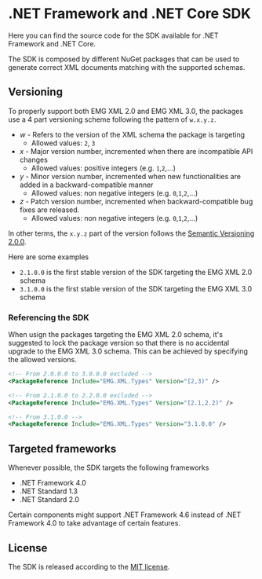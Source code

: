 # .NET Framework and .NET Core SDK
Here you can find the source code for the SDK available for .NET Framework and .NET Core.

The SDK is composed by different NuGet packages that can be used to generate correct XML documents matching with the supported schemas.

## Versioning
To properly support both EMG XML 2.0 and EMG XML 3.0, the packages use a 4 part versioning scheme following the pattern of `w.x.y.z`.
* *w* - Refers to the version of the XML schema the package is targeting
  - Allowed values: `2`, `3`
* *x* - Major version number, incremented when there are incompatible API changes
  - Allowed values: positive integers (e.g. `1`,`2`,...)
* *y* - Minor version number, incremented when new functionalities are added in a backward-compatible manner
  - Allowed values: non negative integers (e.g. `0`,`1`,`2`,...)
* *z* - Patch version number, incremented when backward-compatible bug fixes are released.
  - Allowed values: non negative integers (e.g. `0`,`1`,`2`,...)

In other terms, the `x.y.z` part of the version follows the [Semantic Versioning 2.0.0](https://semver.org/).

Here are some examples
- `2.1.0.0` is the first stable version of the SDK targeting the EMG XML 2.0 schema
- `3.1.0.0` is the first stable version of the SDK targeting the EMG XML 3.0 schema

### Referencing the SDK
When usign the packages targeting the EMG XML 2.0 schema, it's suggested to lock the package version so that there is no accidental upgrade to the EMG XML 3.0 schema.
This can be achieved by specifying the allowed versions.

```xml
<!-- From 2.0.0.0 to 3.0.0.0 excluded -->
<PackageReference Include="EMG.XML.Types" Version="[2,3)" />

<!-- From 2.1.0.0 to 2.2.0.0 excluded -->
<PackageReference Include="EMG.XML.Types" Version="[2.1,2.2)" />

<!-- From 3.1.0.0 -->
<PackageReference Include="EMG.XML.Types" Version="3.1.0.0" />
```

## Targeted frameworks
Whenever possible, the SDK targets the following frameworks
* .NET Framework 4.0
* .NET Standard 1.3
* .NET Standard 2.0

Certain components might support .NET Framework 4.6 instead of .NET Framework 4.0 to take advantage of certain features.

## License
The SDK is released according to the [MIT license](../../LICENSE).